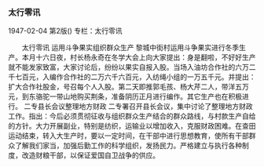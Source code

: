 ### 太行零讯

1947-02-04
第2版()
专栏：太行零讯

　　太行零讯
    运用斗争果实组织群众生产
    黎城中街村运用斗争果实进行冬季生产。本月十六日夜，村长杨永奇在冬学大会上向大家提出：身是翻啦，不好好生产就不能发家致富，大家讨论后，纷纷以果实自报入股。当场入油坊合作社的六万二千七百元，入编作合作社的二万六千六百元，入纺绳小组的一万五千元。并提出：扩大合作社股金，号召每个人入股。第二天即推郭毛孩、杨大芹二人，带洋五万元，到东骆驼一带山地购买荆条，准备阴历正月进行编作。其它生产也在积极进行。
    二专县长会议整理地方财政
    二专署召开县长会议，集中讨论了整理地方财政工作。指出：今后必须贯彻征收与组织群众生产结合的群众路线，与村款生产自给的方针。大力开展副业，特别是纺织，运输业以增加收入，克服财政困难。在查田运动结束，转入大生产时，要以一定时间，在干部中进行思想教育，使所有干部群众了解我们家当，加强后勤工作的科学组织，发扬民力。严格建立与执行各种制度，改造财粮干部，以保证爱国自卫战争的供应。
